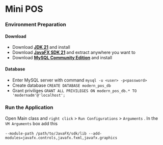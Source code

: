 # Mini POS

### Environment Preparation

#### Download
- Download **[JDK 21](https://www.oracle.com/java/technologies/downloads/#java21)** and install
- Download **[JavaFX SDK 21](https://gluonhq.com/products/javafx/)** and extract anywhere you want to
- Download **[MySQL Community Edition](https://dev.mysql.com/downloads/mysql/8.0.html)** and install

#### Database
- Enter MySQL server with command `mysql -u <user> -p<password>`
- Create database `CREATE DATABASE modern_pos_db`
- Grant priviliges `GRANT ALL PRIVILEGES ON modern_pos_db.* TO 'modernadm'@'localhost';`

### Run the Application
Open Main class and `right click` > `Run Configurations` > `Arguments` . In the `VM Arguments` box add this<br /><br />
`--module-path /path/to/JavaFX/sdk/lib --add-modules=javafx.controls,javafx.fxml,javafx.graphics`
